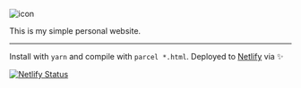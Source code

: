 ![icon](https://user-images.githubusercontent.com/686194/70672577-93193000-1c34-11ea-8127-6633749c8e26.png)

This is my simple personal website.

---

Install with `yarn` and compile with `parcel *.html`. Deployed to [Netlify](https://app.netlify.com/sites/ronan-design-2020/deploys) via ✨

[![Netlify Status](https://api.netlify.com/api/v1/badges/d337da08-71b3-446e-a1f8-fc2b9ed5fd4f/deploy-status)](https://app.netlify.com/sites/ronan-design-2020/deploys)